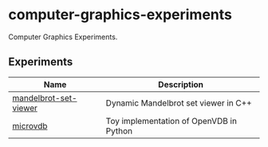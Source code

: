 # computer-graphics-experiments
Computer Graphics Experiments.
## Experiments
| Name                  | Description                |
|--------------------------|----------------------------|
| [mandelbrot-set-viewer](mandelbrot-set-viewer) | Dynamic Mandelbrot set viewer in C++ |
| [microvdb](microvdb) | Toy implementation of OpenVDB in Python |
